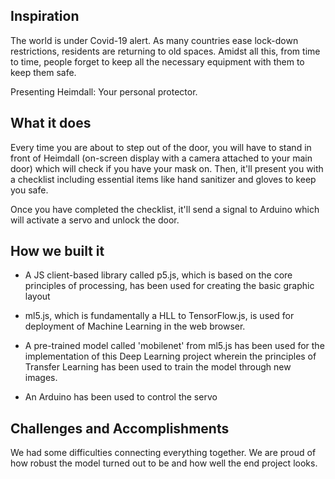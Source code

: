 ## Inspiration
The world is under Covid-19 alert. As many countries ease lock-down restrictions, residents are returning to old spaces. Amidst all this, from time to time, people forget to keep all the necessary equipment  with them to keep them safe.

Presenting Heimdall: Your personal protector. 


## What it does
Every time you are about to step out of the door, you will have to stand in front of Heimdall (on-screen display with a camera attached to your main door) which will check if you have your mask on. Then, it'll present you with a checklist including essential items like hand sanitizer and gloves to keep you safe. 

Once you have completed the checklist, it'll send a signal to Arduino which will activate a servo and unlock the door.  

## How we built it

+ A JS client-based library called p5.js, which is based on the core principles of processing, has been used for creating the basic graphic layout

+ ml5.js, which is fundamentally a HLL to TensorFlow.js, is used for deployment of Machine Learning in the web browser.

+ A pre-trained model called 'mobilenet' from ml5.js has been used for the implementation of this Deep Learning project wherein the principles of Transfer Learning has been used to train the model through new images. 
+ An Arduino has been used to control the servo

## Challenges and Accomplishments
We had some difficulties connecting everything together. We are proud of how robust the model turned out to be and how well the end project looks.

